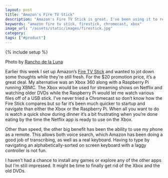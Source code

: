 ```yaml
---
layout: post
title: "Amazon's Fire TV Stick"
description: "Amazon's Fire TV Stick is great. I've been using it to replace my Xbox 360 and a Raspberry Pi."
keywords: "amazon fire tv stick, firestick, chromecast, xbox"
image_url: "/assets/static/images/firestick.jpg"
category:
tags: ["#product"]
---
```

{% include setup %}
<div class="thumbnail">
  <amp-img src="{{ IMG_PATH }}firestick.jpg" alt="Fire stick" width="475" height="370" layout="responsive"></amp-img>
  <p class="caption">Photo by <a href="http://www.ranchodelaluna.com/views/pages/09_firestick_dancing.htm">Rancho de la Luna</a></p>
</div>

Earlier this week I set up Amazon’s [Fire TV Stick](http://www.amazon.com/Amazon-W87CUN-Fire-TV-Stick/dp/B00GDQ0RMG) and wanted to jot down some thoughts while they’re still fresh. For the $20 promotion price, it’s a great deal. My alternative was an Xbox 360 along with a Raspberry Pi running XBMC. The Xbox would be used for streaming shows on Netflix and watching older DVDs while the Raspberry Pi would let me watch various files off of a USB stick. I’ve never tried a Chromecast so don’t know how the Fire Stick compares but so far it’s been much quicker to startup and navigate than either the Xbox or the Raspberry Pi. When all you want to do is watch a quick show during dinner it’s a bit frustrating when you’re done eating by the time the Netflix app is ready to use on the Xbox.

Other than speed, the other big benefit has been the ability to use my phone as a remote. This allows both voice search, which Amazon has been doing a good job of transcribing, as well as a real keyboard. Having to type by navigating an alphabetically-sorted on screen keyboard with a laggy controller is not fun.

I haven’t had a chance to install any games or explore any of the other apps but I’m still impressed. It might be time to finally get rid of the Xbox and the old DVDs.
